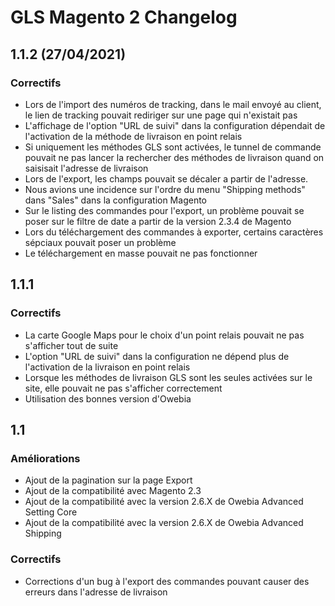 # GLS Magento 2 Changelog

## 1.1.2 (27/04/2021)

### Correctifs
- Lors de l'import des numéros de tracking, dans le mail envoyé au client, le lien de tracking pouvait rediriger sur une page qui n'existait pas
- L'affichage de l'option "URL de suivi" dans la configuration dépendait de l'activation de la méthode de livraison en point relais
- Si uniquement les méthodes GLS sont activées, le tunnel de commande pouvait ne pas lancer la rechercher des méthodes de livraison quand on saisisait l'adresse de livraison
- Lors de l'export, les champs pouvait se décaler a partir de l'adresse.
- Nous avions une incidence sur l'ordre du menu "Shipping methods" dans "Sales" dans la configuration Magento
- Sur le listing des commandes pour l'export, un problème pouvait se poser sur le filtre de date a partir de la version 2.3.4 de Magento
- Lors du téléchargement des commandes à exporter, certains caractères sépciaux pouvait poser un problème
- Le téléchargement en masse pouvait ne pas fonctionner

## 1.1.1

### Correctifs
- La carte Google Maps pour le choix d'un point relais pouvait ne pas s'afficher tout de suite
- L'option "URL de suivi" dans la configuration ne dépend plus de l'activation de la livraison en point relais
- Lorsque les méthodes de livraison GLS sont les seules activées sur le site, elle pouvait ne pas s'afficher correctement
- Utilisation des bonnes version d'Owebia  

## 1.1

### Améliorations
- Ajout de la pagination sur la page Export
- Ajout de la compatibilité avec Magento 2.3
- Ajout de la compatibilité avec la version 2.6.X de Owebia Advanced Setting Core
- Ajout de la compatibilité avec la version 2.6.X de Owebia Advanced Shipping 


### Correctifs
- Corrections d'un bug à l'export des commandes pouvant causer des erreurs dans l'adresse de livraison

